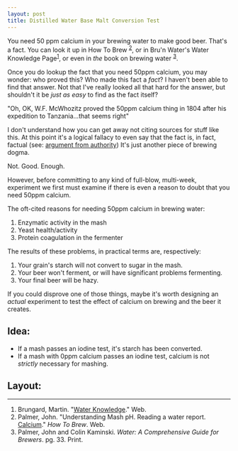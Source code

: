 ```yaml
---
layout: post
title: Distilled Water Base Malt Conversion Test
---
```


You need 50 ppm calcium in your brewing water to make good beer. That's a fact.
You can look it up in How To Brew <sup>[2](#howtobrew)</sup>, or in 
Bru'n Water's Water Knowledge Page<sup>[1](#brunwater)</sup>, or even in
_the_ book on brewing water <sup>[3](#water)</sup>.

Once you do lookup the fact that you need 50ppm calcium, you may wonder: who proved this? Who made this fact a _fact_?
I haven't been able to find that answer. Not that I've really looked all that hard for the answer, but shouldn't it be
_just as easy_ to find as the fact itself?

"Oh, OK, W.F. McWhozitz proved the 50ppm calcium thing in 1804 after his expedition to Tanzania...that seems right"

I don't understand how you can get away not citing sources for stuff like this.
At this point it's a logical fallacy to even say that the fact is, in fact, factual (see: [argument from authority](http://en.wikipedia.org/wiki/Argument_from_authority))
It's just another piece of brewing dogma.

Not. Good. Enough.

However, before committing to any kind of full-blow, multi-week, experiment we first
must examine if there is even a reason to doubt that you need 50ppm calcium.

The oft-cited reasons for needing 50ppm calcium in brewing water:

1. Enzymatic activity in the mash
2. Yeast health/activity
3. Protein coagulation in the fermenter

The results of these problems, in practical terms are, respectively:

1. Your grain's starch will not convert to sugar in the mash.
2. Your beer won't ferment, or will have significant problems fermenting.
3. Your final beer will be hazy.

If you could disprove one of those things, maybe it's worth designing an _actual_
experiment to test the effect of calcium on brewing and the beer it creates.

Idea:
---

* If a mash passes an iodine test, it's starch has been converted.
* If a mash with 0ppm calcium passes an iodine test, calcium is not _strictly_ necessary for mashing.

Layout:
---




* * *

1. <a id="brunwater"></a>Brungard, Martin. "[Water Knowledge](https://sites.google.com/site/brunwater/water-knowledge)." Web.
2. <a id="howtobrew"></a>Palmer, John. "Understanding Mash pH. Reading a water report. [Calcium](http://www.howtobrew.com/section3/chapter15-1.html)." _How To Brew_. Web.
3. <a id="water"></a>Palmer, John and Colin Kaminski. _Water: A Comprehensive Guide for Brewers_. pg. 33. Print.